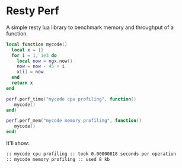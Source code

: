 # Resty Perf

A simple resty lua library to benchmark memory and throughput of a function.

```lua
local function mycode()
  local x = {}
  for i = 1, 1e3 do
    local now = ngx.now()
    now = now - 45 + i
    x[i] = now
  end
  return x
end

perf.perf_time("mycode cpu profiling", function()
   mycode()
end)

perf.perf_mem("mycode memory profiling", function()
   mycode()
end)
```
It'll show:
```bash
:: mycode cpu profiling :: took 0.00000818 seconds per operation
:: mycode memory profiling :: used 8 kb
```
